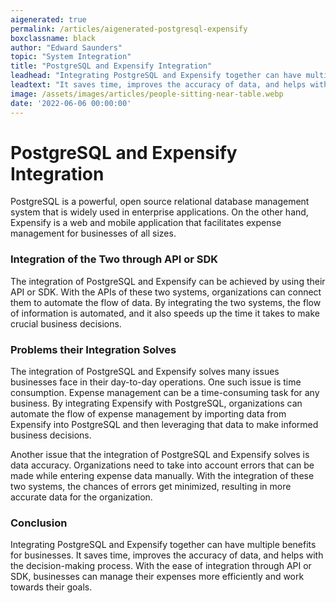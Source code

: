 ```yaml
---
aigenerated: true
permalink: /articles/aigenerated-postgresql-expensify
boxclassname: black
author: "Edward Saunders"
topic: "System Integration"
title: "PostgreSQL and Expensify Integration"
leadhead: "Integrating PostgreSQL and Expensify together can have multiple benefits for businesses"
leadtext: "It saves time, improves the accuracy of data, and helps with the decision-making process. With the ease of integration through API or SDK, businesses can manage their expenses more efficiently and work towards their goals."
image: /assets/images/articles/people-sitting-near-table.webp
date: '2022-06-06 00:00:00'
---
```

<div class="arttext">	<div>
		<h1>PostgreSQL and Expensify Integration</h1>
		<p>PostgreSQL is a powerful, open source relational database management system that is widely used in enterprise applications. On the other hand, Expensify is a web and mobile application that facilitates expense management for businesses of all sizes.</p>
		<h3>Integration of the Two through API or SDK</h3>
		<p>The integration of PostgreSQL and Expensify can be achieved by using their API or SDK. With the APIs of these two systems, organizations can connect them to automate the flow of data. By integrating the two systems, the flow of information is automated, and it also speeds up the time it takes to make crucial business decisions.</p>
		<h3>Problems their Integration Solves</h3>
		<p>The integration of PostgreSQL and Expensify solves many issues businesses face in their day-to-day operations. One such issue is time consumption. Expense management can be a time-consuming task for any business. By integrating Expensify with PostgreSQL, organizations can automate the flow of expense management by importing data from Expensify into PostgreSQL and then leveraging that data to make informed business decisions.</p>
		<p>Another issue that the integration of PostgreSQL and Expensify solves is data accuracy. Organizations need to take into account errors that can be made while entering expense data manually. With the integration of these two systems, the chances of errors get minimized, resulting in more accurate data for the organization.</p>
		<h3>Conclusion</h3>
		<p>Integrating PostgreSQL and Expensify together can have multiple benefits for businesses. It saves time, improves the accuracy of data, and helps with the decision-making process. With the ease of integration through API or SDK, businesses can manage their expenses more efficiently and work towards their goals.</p>
	</div>
</div>